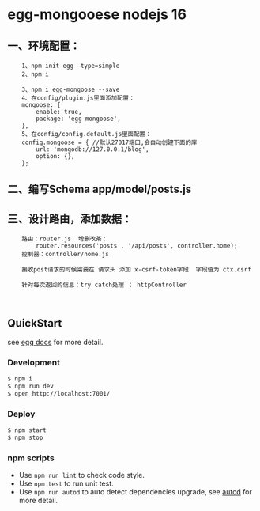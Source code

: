 # egg-mongooese   nodejs 16 
## 一、环境配置：
```
    1、npm init egg —type=simple
    2、npm i 

    3、npm i egg-mongoose --save
    4、在config/plugin.js里面添加配置：
    mongoose: {
        enable: true,
        package: 'egg-mongoose',
    },
    5、在config/config.default.js里面配置：
    config.mongoose = { //默认27017端口,会自动创建下面的库
        url: 'mongodb://127.0.0.1/blog',
        option: {},
    };
```
## 二、编写Schema   app/model/posts.js
## 三、设计路由，添加数据：
```
    路由：router.js  增删改茶：
        router.resources('posts', '/api/posts', controller.home);
    控制器：controller/home.js

    接收post请求的时候需要在 请求头 添加 x-csrf-token字段  字段值为 ctx.csrf
    
    针对每次返回的信息：try catch处理 ； httpController
    


```




## QuickStart

<!-- add docs here for user -->

see [egg docs][egg] for more detail.

### Development

```bash
$ npm i
$ npm run dev
$ open http://localhost:7001/
```

### Deploy

```bash
$ npm start
$ npm stop
```

### npm scripts

- Use `npm run lint` to check code style.
- Use `npm test` to run unit test.
- Use `npm run autod` to auto detect dependencies upgrade, see [autod](https://www.npmjs.com/package/autod) for more detail.


[egg]: https://eggjs.org




